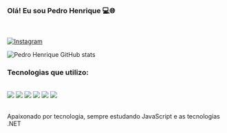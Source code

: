 ### Olá! Eu sou Pedro Henrique 💻🌐

<br/>

[![Instagram](https://img.shields.io/badge/Instagram-E4405F?style=for-the-badge&logo=instagram&logoColor=white)](https://www.instagram.com/pedrxhenriq_/)

![Pedro Henrique GitHub stats](https://github-readme-stats.vercel.app/api?username=pedrxhenriq&show_icons=true&theme=radical)

### Tecnologias que utilizo:

<div style="display: inline_block"><br />
<img aling="center" src="https://img.shields.io/badge/HTML5-E34F26?style=for-the-badge&logo=html5&logoColor=white">
<img aling="center" src="https://img.shields.io/badge/JavaScript-F7DF1E?style=for-the-badge&logo=javascript&logoColor=black">
<img aling="center" src="https://img.shields.io/badge/jQuery-0769AD?style=for-the-badge&logo=jquery&logoColor=white">
<img aling="center" src="https://img.shields.io/badge/C%23-239120?style=for-the-badge&logo=c-sharp&logoColor=white">
<img aling="center" src="https://img.shields.io/badge/PHP-777BB4?style=for-the-badge&logo=php&logoColor=white">
<img aling="center" src="https://img.shields.io/badge/MySQL-00000F?style=for-the-badge&logo=mysql&logoColor=white">
</div>

<br />

Apaixonado por tecnologia, sempre estudando JavaScript e as tecnologias .NET 
